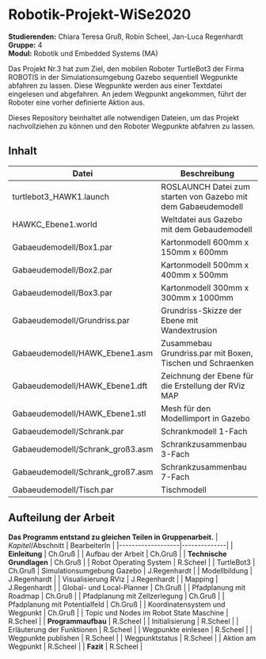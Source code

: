# Robotik-Projekt-WiSe2020
**Studierenden:** Chiara Teresa Gruß, Robin Scheel, Jan-Luca Regenhardt  
**Gruppe:** 4  
**Modul:** Robotik und Embedded Systems (MA)

Das Projekt Nr.3 hat zum Ziel, den mobilen Roboter TurtleBot3 der Firma ROBOTIS in der Simulationsumgebung Gazebo sequentiell Wegpunkte abfahren zu lassen. Diese Wegpunkte werden aus einer Textdatei eingelesen und abgefahren. An jedem Wegpunkt angekommen, führt der Roboter eine vorher definierte Aktion aus.

Dieses Repository beinhaltet alle notwendigen Dateien, um das Projekt nachvollziehen zu können und den Roboter Wegpunkte abfahren zu lassen.

## Inhalt
| Datei | Beschreibung|
|-------|-------------|
| turtlebot3_HAWK1.launch | ROSLAUNCH Datei zum starten von Gazebo mit dem Gabaeudemodell |
| HAWKC_Ebene1.world | Weltdatei aus Gazebo mit dem Gebaudemodell |
| Gabaeudemodell/Box1.par | Kartonmodell 600mm x 150mm x 600mm |
| Gabaeudemodell/Box2.par | Kartonmodell 500mm x 400mm x 500mm |
| Gabaeudemodell/Box3.par | Kartonmodell 300mm x 300mm x 1000mm |
| Gabaeudemodell/Grundriss.par | Grundriss-Skizze der Ebene mit Wandextrusion |
| Gabaeudemodell/HAWK_Ebene1.asm | Zusammebau Grundriss.par mit Boxen, Tischen und Schraenken |
| Gabaeudemodell/HAWK_Ebene1.dft | Zeichnung der Ebene für die Erstellung der RViz MAP |
| Gabaeudemodell/HAWK_Ebene1.stl | Mesh für den Modellimport in Gazebo |
| Gabaeudemodell/Schrank.par | Schrankmodell 1-Fach |
| Gabaeudemodell/Schrank_groß3.asm | Schrankzusammenbau 3-Fach |
| Gabaeudemodell/Schrank_groß7.asm | Schrankzusammenbau 7-Fach |
| Gabaeudemodell/Tisch.par | Tischmodell |

## Aufteilung der Arbeit
**Das Programm entstand zu gleichen Teilen in Gruppenarbeit.**
| *Kapitel*/Abschnitt | BearbeiterIn |
|-------------------|--------------|
| **Einleitung** | Ch.Gruß |
| Aufbau der Arbeit | Ch.Gruß |
| **Technische Grundlagen** | Ch.Gruß |
| Robot Operating System | R.Scheel |
| TurtleBot3 | Ch.Gruß
| Simulationsumgebung Gazebo | J.Regenhardt |
| Modellbildung | J.Regenhardt |
| Visualisierung RViz | J.Regenhardt |
| Mapping | J.Regenhardt |
| Global- und Local-Planner | Ch.Gruß |
| Pfadplanung mit Roadmap | Ch.Gruß |
| Pfadplanung mit Zellzerlegung | Ch.Gruß |
| Pfadplanung mit Potentialfeld | Ch.Gruß |
| Koordinatensystem und Wegpunkt | Ch.Gruß |
| Topic und Nodes im Robot State Maschine | R.Scheel |
| **Programmaufbau** | R.Scheel |
| Initialisierung | R.Scheel |
| Erläuterung der Funktionen | R.Scheel |
| Wegpunkte einlesen | R.Scheel |
| Wegpunkte publishen | R.Scheel |
| Wegpunktstatus | R.Scheel |
| Aktion am Wegpunkt | R.Scheel |
| **Fazit** | R.Scheel |
